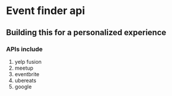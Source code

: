 # Event finder api

## Building this for a personalized experience

### APIs include
1. yelp fusion
2. meetup
3. eventbrite
4. ubereats
5. google
